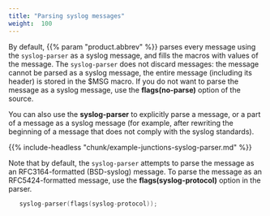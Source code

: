 ```yaml
---
title: "Parsing syslog messages"
weight:  100
---
```

<!-- DISCLAIMER: This file is based on the syslog-ng Open Source Edition documentation https://github.com/balabit/syslog-ng-ose-guides/commit/2f4a52ee61d1ea9ad27cb4f3168b95408fddfdf2 and is used under the terms of The syslog-ng Open Source Edition Documentation License. The file has been modified by Axoflow. -->

By default, {{% param "product.abbrev" %}} parses every message using the `syslog-parser` as a syslog message, and fills the macros with values of the message. The `syslog-parser` does not discard messages: the message cannot be parsed as a syslog message, the entire message (including its header) is stored in the $MSG macro. If you do not want to parse the message as a syslog message, use the **flags(no-parse)** option of the source.

You can also use the **syslog-parser** to explicitly parse a message, or a part of a message as a syslog message (for example, after rewriting the beginning of a message that does not comply with the syslog standards).


{{% include-headless "chunk/example-junctions-syslog-parser.md" %}}


Note that by default, the `syslog-parser` attempts to parse the message as an RFC3164-formatted (BSD-syslog) message. To parse the message as an RFC5424-formatted message, use the **flags(syslog-protocol)** option in the parser.

```c
   syslog-parser(flags(syslog-protocol));
```

